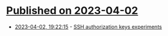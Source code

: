 # [Published on 2023-04-02](index.md)

* [2023-04-02, 19:22:15](https://lobste.rs/s/jszxve/ssh_authorization_keys_experiments) - [SSH authorization keys experiments](https://notes.volution.ro/v1/2023/04/remarks/eb5109f6/)
